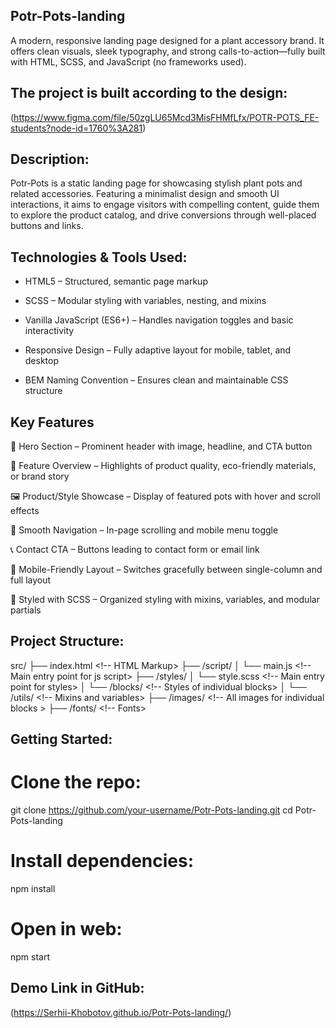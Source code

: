 ## Potr-Pots-landing

  A modern, responsive landing page designed for a plant accessory brand. It offers clean visuals, sleek typography, and strong calls-to-action—fully built with HTML, SCSS, and JavaScript (no frameworks used).

## The project is built according to the design:

  (https://www.figma.com/file/50zgLU65Mcd3MisFHMfLfx/POTR-POTS_FE-students?node-id=1760%3A281)

## Description:

  Potr‑Pots is a static landing page for showcasing stylish plant pots and related accessories. Featuring a minimalist design and smooth UI interactions, it aims to engage visitors with compelling content, guide them to explore the product catalog, and drive conversions through well-placed buttons and links.

## Technologies & Tools Used:

  - HTML5 – Structured, semantic page markup

  - SCSS – Modular styling with variables, nesting, and mixins

  - Vanilla JavaScript (ES6+) – Handles navigation toggles and basic interactivity

  - Responsive Design – Fully adaptive layout for mobile, tablet, and desktop

  - BEM Naming Convention – Ensures clean and maintainable CSS structure

## Key Features
  📌 Hero Section – Prominent header with image, headline, and CTA button

  📜 Feature Overview – Highlights of product quality, eco-friendly materials, or brand story

  🖼 Product/Style Showcase – Display of featured pots with hover and scroll effects

  🔗 Smooth Navigation – In-page scrolling and mobile menu toggle

  📞 Contact CTA – Buttons leading to contact form or email link

  📱 Mobile-Friendly Layout – Switches gracefully between single-column and full layout

  🎨 Styled with SCSS – Organized styling with mixins, variables, and modular partials

## Project Structure:

  src/
├── index.html             <!-- HTML Markup>
├── /script/
│   └── main.js         <!-- Main entry point for js script>
├── /styles/
│   └── style.scss         <!-- Main entry point for styles>
│   └── /blocks/         <!-- Styles of individual blocks>
│   └── /utils/         <!-- Mixins and variables>
├── /images/            <!-- All images for individual blocks >
├── /fonts/             <!-- Fonts>

##  Getting Started:

  # Clone the repo:

  <bash>

  git clone https://github.com/your-username/Potr-Pots-landing.git
  cd Potr-Pots-landing


  # Install dependencies:

  <bash>

  npm install

  # Open in web:

  <bash>

  npm start

## Demo Link in GitHub:

  (https://Serhii-Khobotov.github.io/Potr-Pots-landing/)

